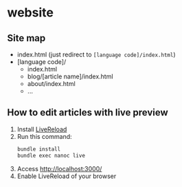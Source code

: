 # website

## Site map

- index.html (just redirect to `[language code]/index.html`)
- [language code]/
    - index.html
    - blog/[article name]/index.html
    - about/index.html
    - ...

## How to edit articles with live preview

1. Install [LiveReload](http://livereload.com/)
2. Run this command:
    ```bash
    bundle install
    bundle exec nanoc live
    ```
3. Access <http://localhost:3000/>
4. Enable LiveReload of your browser

